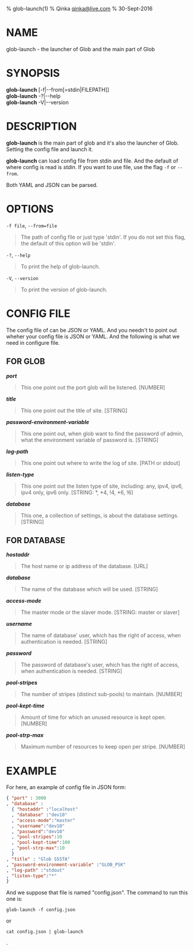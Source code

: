 % glob-launch(1)
% Qinka <qinka@live.com>
% 30-Sept-2016

# NAME
glob-launch - the launcher of Glob and the main part of Glob

# SYNOPSIS

**glob-launch** [-f|--from[=stdin|FILEPATH]]  
**glob-launch** -?|--help  
**glob-launch** -V|--version  

# DESCRIPTION

**glob-launch** is the main part of glob and it's also the launcher of Glob. Setting the config file and launch it.

**glob-launch** can load config file from stdin and file. And the default of where config is read is *stdin*. 
If you want to use file, use the flag `-f` or `--from`.

Both YAML and JSON can be parsed.

# OPTIONS

`-f file`, `--from=file`

> The path of config file or just type 'stdin'. If you do not set this flag, the default of this option will be 'stdin'.

`-?`, `--help`

> To print the help of glob-launch.

`-V`, `--version`

> To print the version of glob-launch.

# CONFIG FILE

The config file of can be JSON or YAML. And you needn't to point out wheher your config file is JSON or YAML.
And the following is what we need in configure file.

## FOR GLOB

_**port**_

> This one point out the port glob will be listened. [NUMBER]

_**title**_

> This one point out the title of site. [STRING]

_**password-environment-variable**_

> This one point out, when glob want to find the password of admin,
> what the environment variable of password is. [STRING]

_**log-path**_

> This one point out where to write the log of site. [PATH or stdout]

_**listen-type**_

> This one point out the listen type of site, including:
> any, ipv4, ipv6, ipv4 only, ipv6 only. [STRING: *, *4, !4, *6, !6]

_**database**_

> This one, a collection of settings, is about the database settings. [STRING]

## FOR DATABASE

_**hostaddr**_

> The host name or ip address of the database. [URL]

_**database**_

> The name of the database which will be used. [STRING]

_**access-mode**_

> The master mode or the slaver mode. [STRING: master or slaver]

_**username**_

> The name of database' user, which has the right of access, when authentication is needed. [STRING]

_**password**_

> The password of database's user, which has the right of access, when authentication is needed. [STRING]

_**pool-stripes**_

> The number of stripes (distinct sub-pools) to maintain. [NUMBER]

_**pool-kept-time**_

> Amount of time for which an unused resource is kept open. [NUMBER]

_**pool-strp-max**_

> Maximum number of resources to keep open per stripe. [NUMBER]

# EXAMPLE 

For here, an example of config file in JSON form:

```json
{ "port" : 3000
, "database" :
  { "hostaddr" :"localhost"
  , "database" :"dev10"
  , "access-mode":"master"
  , "username":"dev10"
  , "password":"dev10"
  , "pool-stripes":10
  , "pool-kept-time":100
  , "pool-strp-max":10
  }
, "title" : "Glob SSSTA"
, "password-environment-variable" :"GLOB_PSK"
, "log-path" :"stdout"
, "listen-type":"*"
}
```
And we suppose that file is named "config.json".
The command to run this one is:
```shell
glob-launch -f config.json
```
or
```shell
cat config.json | glob-launch
```
.
